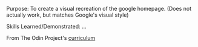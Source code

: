 Purpose:
    To create a visual recreation of the google homepage. (Does not actually work, but matches Google's visual style)

Skills Learned/Demonstrated:
    ...


From The Odin Project's [curriculum](http://www.theodinproject.com/courses/web-development-101/lessons/html-css)